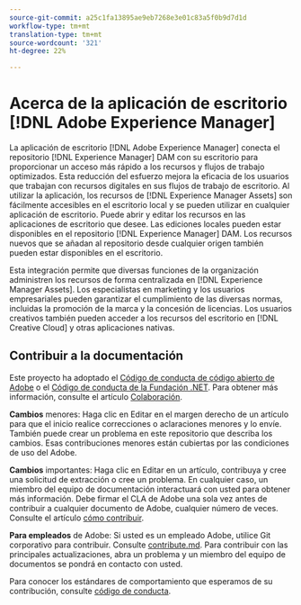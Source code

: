 ```yaml
---
source-git-commit: a25c1fa13895ae9eb7268e3e01c83a5f0b9d7d1d
workflow-type: tm+mt
translation-type: tm+mt
source-wordcount: '321'
ht-degree: 22%

---
```

# Acerca de la aplicación de escritorio [!DNL Adobe Experience Manager]

La aplicación de escritorio [!DNL Adobe Experience Manager] conecta el repositorio [!DNL Experience Manager] DAM con su escritorio para proporcionar un acceso más rápido a los recursos y flujos de trabajo optimizados. Esta reducción del esfuerzo mejora la eficacia de los usuarios que trabajan con recursos digitales en sus flujos de trabajo de escritorio. Al utilizar la aplicación, los recursos de [!DNL Experience Manager Assets] son fácilmente accesibles en el escritorio local y se pueden utilizar en cualquier aplicación de escritorio. Puede abrir y editar los recursos en las aplicaciones de escritorio que desee. Las ediciones locales pueden estar disponibles en el repositorio [!DNL Experience Manager] DAM. Los recursos nuevos que se añadan al repositorio desde cualquier origen también pueden estar disponibles en el escritorio.

Esta integración permite que diversas funciones de la organización administren los recursos de forma centralizada en [!DNL Experience Manager Assets]. Los especialistas en marketing y los usuarios empresariales pueden garantizar el cumplimiento de las diversas normas, incluidas la promoción de la marca y la concesión de licencias. Los usuarios creativos también pueden acceder a los recursos del escritorio en [!DNL Creative Cloud] y otras aplicaciones nativas.

## Contribuir a la documentación

Este proyecto ha adoptado el [Código de conducta de código abierto de Adobe](code-of-conduct.md) o el [Código de conducta de la Fundación .NET](https://dotnetfoundation.org/code-of-conduct). Para obtener más información, consulte el artículo [Colaboración](contributing.md).

**Cambios** menores: Haga clic en Editar en el margen derecho de un artículo para que el inicio realice correcciones o aclaraciones menores y lo envíe. También puede crear un problema en este repositorio que describa los cambios. Esas contribuciones menores están cubiertas por las condiciones de uso del Adobe.

**Cambios** importantes: Haga clic en Editar en un artículo, contribuya y cree una solicitud de extracción o cree un problema. En cualquier caso, un miembro del equipo de documentación interactuará con usted para obtener más información. Debe firmar el CLA de Adobe una sola vez antes de contribuir a cualquier documento de Adobe, cualquier número de veces. Consulte el artículo [cómo contribuir](contributing.md).

**Para empleados** de Adobe: Si usted es un empleado Adobe, utilice Git corporativo para contribuir. Consulte [contribute.md](contributing.md). Para contribuir con las principales actualizaciones, abra un problema y un miembro del equipo de documentos se pondrá en contacto con usted.

Para conocer los estándares de comportamiento que esperamos de su contribución, consulte [código de conducta](code-of-conduct.md).

